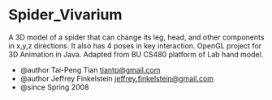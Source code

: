 # Spider_Vivarium
A 3D model of a spider that can change its leg, head, and other components in x,y,z directions. It also has 4 poses in key interaction. OpenGL project for 3D Animation in Java.
Adapted from BU CS480 platform of Lab hand model. 
 * @author Tai-Peng Tian <tiantp@gmail.com>
 * @author Jeffrey Finkelstein <jeffrey.finkelstein@gmail.com>
 * @since Spring 2008
